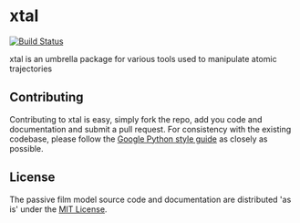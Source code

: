 # xtal

[![Build Status](https://travis-ci.org/USCCACS/xtal.svg?branch=unittests)](https://travis-ci.org/USCCACS/xtal)

xtal is an umbrella package for various tools used to manipulate atomic trajectories


## Contributing

Contributing to xtal is easy, simply fork the repo, add you code and documentation and submit a pull request. For consistency with the existing codebase, please follow the [Google Python style guide](https://google.github.io/styleguide/pyguide.html) as closely as possible.


## License

The passive film model source code and documentation are distributed 'as is' under the [MIT License](LICENSE).
